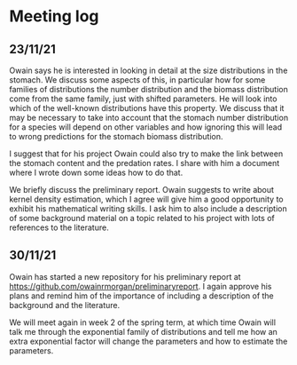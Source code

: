 # Meeting log

## 23/11/21

Owain says he is interested in looking in detail at the size distributions in the stomach.
We discuss some aspects of this, in particular how for some families of distributions the
number distribution and the biomass distribution come from the same family, just with shifted
parameters. He will look into which of the well-known distributions have this property. We
discuss that it may be necessary to take into account that the stomach number distribution 
for a species will depend on other variables and how ignoring this will lead to wrong 
predictions for the stomach biomass distribution. 

I suggest that for his project Owain could also try to make the link between the stomach 
content and the predation rates. I share with him a document where I wrote down some ideas 
how to do that.

We briefly discuss the preliminary report. Owain suggests to write about kernel density
estimation, which I agree will give him a good opportunity to exhibit his mathematical
writing skills. I ask him to also include a description of some background material on 
a topic related to his project with lots of references to the literature.


## 30/11/21

Owain has started a new repository for his preliminary report at 
https://github.com/owainrmorgan/preliminaryreport. I again approve his plans
and remind him of the importance of including a description of the background
and the literature.

We will meet again in week 2 of the spring term, at which time Owain will talk
me through the exponential family of distributions and tell me how an extra
exponential factor will change the parameters and how to estimate the
parameters.

